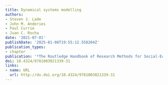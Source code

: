 ```yaml
---
title: Dynamical systems modelling
authors:
- Steven J. Lade
- John M. Anderies
- Paul Currie
- Juan C. Rocha
date: '2021-07-01'
publishDate: '2025-01-06T19:55:12.558204Z'
publication_types:
- chapter
publication: '*The Routledge Handbook of Research Methods for Social-Ecological Systems*'
doi: 10.4324/9781003021339-31
links:
- name: URL
  url: http://dx.doi.org/10.4324/9781003021339-31
---
```

